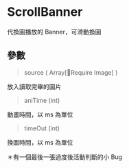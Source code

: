 ScrollBanner
===
代換圖播放的 Banner，可滑動換圖

參數
---

> source ( Array[Require Image] )

放入讀取完畢的圖片

> aniTime (int)

動畫時間，以 ms 為單位

> timeOut (int)

換圖時間，以 ms 為單位

＊有一個最後一張過度後活動判斷的小 Bug